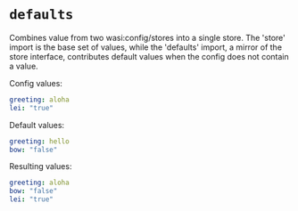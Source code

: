 # `defaults`

Combines value from two wasi:config/stores into a single store. The 'store' import is the base set of values, while the 'defaults' import, a mirror of the store interface, contributes default values when the config does not contain a value.

Config values:
```yaml
greeting: aloha
lei: "true"
```

Default values:
```yaml
greeting: hello
bow: "false"
```

Resulting values:
```yaml
greeting: aloha
bow: "false"
lei: "true"
```
